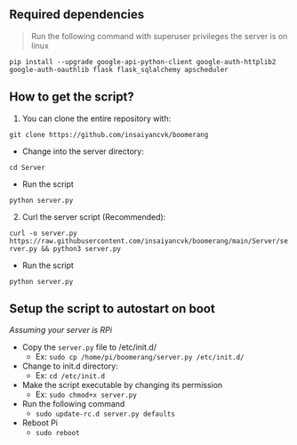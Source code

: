 ## Required dependencies
>Run the following command with superuser privileges the server is on linux

```
pip install --upgrade google-api-python-client google-auth-httplib2 google-auth-oauthlib flask flask_sqlalchemy apscheduler
```

## How to get the script?

1. You can clone the entire repository with:

``` git clone https://github.com/insaiyancvk/boomerang ```

- Change into the server directory:

``` cd Server ```

- Run the script

``` python server.py ```

2. Curl the server script (Recommended):

``` curl -o server.py https://raw.githubusercontent.com/insaiyancvk/boomerang/main/Server/server.py && python3 server.py ```

- Run the script

``` python server.py ```

## Setup the script to autostart on boot
_Assuming your server is RPi_

- Copy the `server.py` file to /etc/init.d/
    - Ex: `sudo cp /home/pi/boomerang/server.py /etc/init.d/`
- Change to init.d directory:
    - Ex: `cd /etc/init.d`
- Make the script executable by changing its permission
    - Ex: `sudo chmod+x server.py`
- Run the following command
    - `sudo update-rc.d server.py defaults`
- Reboot Pi
    - `sudo reboot`
